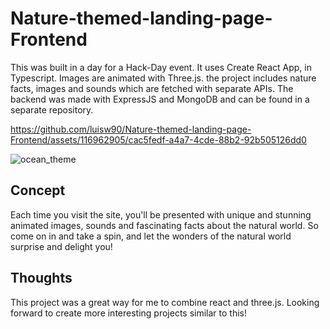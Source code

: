 # Nature-themed-landing-page-Frontend

This was built in a day for a Hack-Day event. It uses Create React App, in Typescript. Images are animated with Three.js. 
the project includes nature facts, images and sounds which are fetched with separate APIs. The backend was made with ExpressJS and MongoDB and can be found in a separate repository.



https://github.com/luisw90/Nature-themed-landing-page-Frontend/assets/116962905/cac5fedf-a4a7-4cde-88b2-92b505126dd0


![ocean_theme](https://user-images.githubusercontent.com/116962905/226166260-9ecb38a8-9458-4796-9c4f-756379eb7162.jpg)

## Concept

Each time you visit the site, you'll be presented with unique and stunning animated images, sounds and fascinating facts about the natural world. So come on in and take a spin, and let the wonders of the natural world surprise and delight you!

## Thoughts

This project was a great way for me to combine react and three.js. 
Looking forward to create more interesting projects similar to this!
